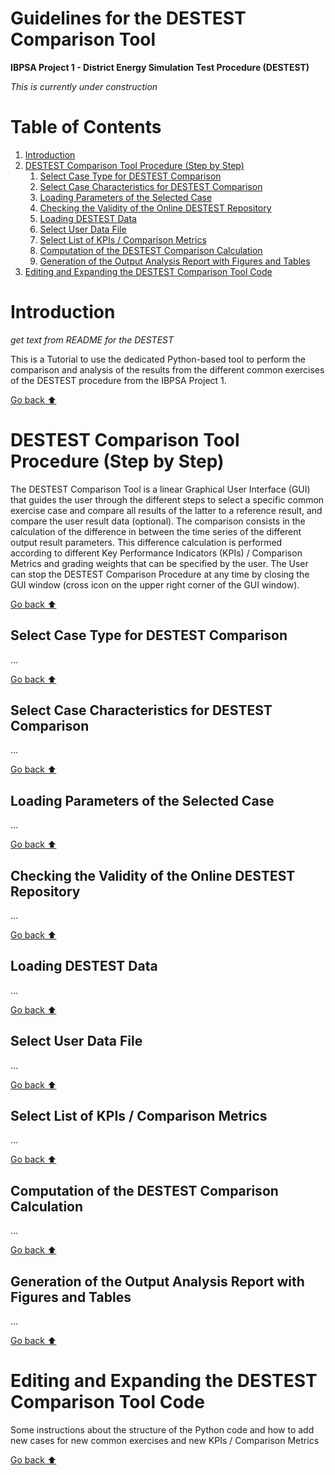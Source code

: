 # Guidelines for the DESTEST Comparison Tool

**IBPSA Project 1 - District Energy Simulation Test Procedure (DESTEST)**

*This is currently under construction*

# Table of Contents

1. [Introduction](#introduction)
1. [DESTEST Comparison Tool Procedure (Step by Step)](#destest-comparison-tool-procedure-step-by-step)
    1. [Select Case Type for DESTEST Comparison](#select-case-type-for-destest-comparison)
    1. [Select Case Characteristics for DESTEST Comparison](#select-case-characteristics-for-destest-comparison)
    1. [Loading Parameters of the Selected Case](#loading-parameters-of-the-selected-case)
    1. [Checking the Validity of the Online DESTEST Repository](#checking-the-validity-of-the-online-destest-repository)
    1. [Loading DESTEST Data](#loading-destest-data)
    1. [Select User Data File](#select-user-data-file)
    1. [Select List of KPIs / Comparison Metrics](#select-list-of-kpis-comparison-metrics)
    1. [Computation of the DESTEST Comparison Calculation](#computation-of-the-destest-comparison-calculation)
    1. [Generation of the Output Analysis Report with Figures and Tables](#generation-of-the-output-analysis-report-with-figures-and-tables)
1. [Editing and Expanding the DESTEST Comparison Tool Code](#editing-and-expanding-the-destest-comparison-tool-code)

# Introduction

*get text from README for the DESTEST*

This is a Tutorial to use the dedicated Python-based tool to perform the comparison and analysis of the results from the different common exercises of the DESTEST procedure from the IBPSA Project 1. 

[Go back :arrow_up:](#table-of-contents)

# DESTEST Comparison Tool Procedure (Step by Step)

The DESTEST Comparison Tool is a linear Graphical User Interface (GUI) that guides the user through the different steps to select a specific common exercise case and compare all results of the latter to a reference result, and compare the user result data (optional).
The comparison consists in the calculation of the difference in between the time series of the different output result parameters. This difference calculation is performed according to different Key Performance Indicators (KPIs) / Comparison Metrics and grading weights that can be specified by the user.
The User can stop the DESTEST Comparison Procedure at any time by closing the GUI window (cross icon on the upper right corner of the GUI window).

[Go back :arrow_up:](#table-of-contents)

## Select Case Type for DESTEST Comparison

...

[Go back :arrow_up:](#table-of-contents)

## Select Case Characteristics for DESTEST Comparison

...

[Go back :arrow_up:](#table-of-contents)

## Loading Parameters of the Selected Case

...

[Go back :arrow_up:](#table-of-contents)

## Checking the Validity of the Online DESTEST Repository

...

[Go back :arrow_up:](#table-of-contents)

## Loading DESTEST Data

...

[Go back :arrow_up:](#table-of-contents)

## Select User Data File

...

[Go back :arrow_up:](#table-of-contents)

## Select List of KPIs / Comparison Metrics

...

[Go back :arrow_up:](#table-of-contents)

## Computation of the DESTEST Comparison Calculation

...

[Go back :arrow_up:](#table-of-contents)

## Generation of the Output Analysis Report with Figures and Tables

...

[Go back :arrow_up:](#table-of-contents)

# Editing and Expanding the DESTEST Comparison Tool Code

Some instructions about the structure of the Python code and how to add new cases for new common exercises and new KPIs / Comparison Metrics

[Go back :arrow_up:](#table-of-contents)
